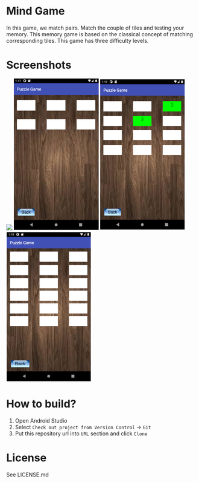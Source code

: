 # Mind Game
In this game, we match pairs. Match the couple of tiles and testing your memory. This memory game is based on the classical concept of matching corresponding tiles. This game has three difficulty levels.

# Screenshots

<img src="/screenshot/a.jpg" width="225"/> <img src="/screenshot/b.png" width="225"/> <img src="/screenshot/c.png" width="225"/><img src="/screenshot/d.png" width="225"/>

# How to build?
1. Open Android Studio
2. Select `Check out project from Version Control` -> `Git`
3. Put this repository url into `URL` section and click `Clone`

# License
See LICENSE.md

